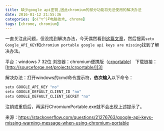 ```yaml
---
title: 缺少google api密钥,因此chromium的部分功能将无法使用的解决办法
date: 2016-01-12 21:55:36
categories: [o(^▽^)┛电脑技术, chrome]
tags: [chrome, chromium]
---
```


一直关注此问题，但没找到解决办法，今天偶然看到[这篇文章][1]，然后搜索`setx Google_API_KEY`和`chromium portable google api keys are missing`找到了解决办法。

平台：windows 7 32位
浏览器：chromium便携版（[crportable][2]）
下载链接：[http://sourceforge.net/projects/crportable/][3]

解决办法：打开windows的cmd命令提示符，**依次输入**以下命令：
``` bash
setx GOOGLE_API_KEY "no"
setx GOOGLE_DEFAULT_CLIENT_ID "no"
setx GOOGLE_DEFAULT_CLIENT_SECRET "no"
```
注销或重启后，再运行ChromiumPortable.exe就不会出现上述提示了。

来源：<https://stackoverflow.com/questions/21276763/google-api-keys-missing-warning-message-when-using-chromium-portable>


  [1]: http://www.5169.info/motion/que-shao-google-api-mi-yue-yin-ci-chromium-di-bu-fen-gong-neng-jiang-wu-fa-shi-yong.html
  [2]: http://crportable.sourceforge.net/
  [3]: http://sourceforge.net/projects/crportable/